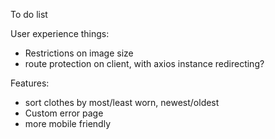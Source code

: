 To do list

User experience things:
- Restrictions on image size
- route protection on client, with axios instance redirecting?

Features:
- sort clothes by most/least worn, newest/oldest
- Custom error page
- more mobile friendly